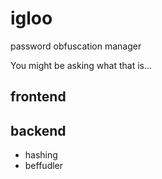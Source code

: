 # igloo
password obfuscation manager

You might be asking what that is...


## frontend

## backend
* hashing
* beffudler
